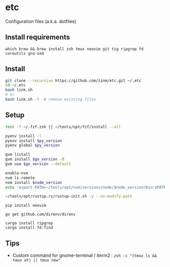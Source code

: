 # etc

Configuration files (a.k.a. dotfiles)

## Install requirements

```
which brew && brew install zsh tmux neovim git tig ripgrep fd coreutils gnu-sed
```

## Install

```sh
git clone --recursive https://github.com/iinm/etc.git ~/.etc
cd ~/.etc
bash link.sh
# or
bash link.sh -f  # remove existing files
```

## Setup

```sh
test -f ~/.fzf.zsh || ~/tools/opt/fzf/install --all

pyenv install -l
pyenv install $py_version
pyenv global $py_version

gvm listall
gvm install $go_version -B
gvm use $go_version --default

enable-nvm
nvm ls-remote
nvm install $node_version
echo 'export PATH=~/tools/opt/nvm/versions/node/$node_version/bin:$PATH' >> ~/.zshenv.local

~/tools/opt/rustup.rs/rustup-init.sh -y --no-modify-path
```

```
pip install neovim

go get github.com/direnv/direnv

cargo install ripgrep
cargo install fd-find
```

## Tips

- Custom command for gnome-terminal / iterm2 : `zsh -c "(tmux ls && tmux at) || tmux new"`
